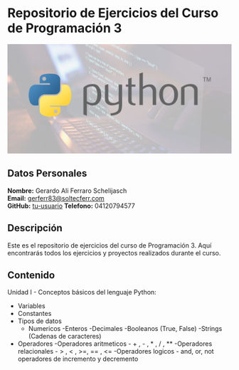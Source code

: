 # Repositorio de Ejercicios del Curso de Programación 3

![imagen_curso](recursos/python.jpg)

## Datos Personales

**Nombre:** Gerardo Ali Ferraro Schelijasch  
**Email:** gerferr83@soltecferr.com  
**GitHub:** [tu-usuario](https://github.com/stferraro)
**Telefono:** 04120794577  

## Descripción

Este es el repositorio de ejercicios del curso de Programación 3. Aquí encontrarás todos los ejercicios y proyectos realizados durante el curso.

## Contenido

Unidad I - Conceptos básicos del lenguaje Python:

- Variables 
- Constantes 
- Tipos de datos
    - Numericos
        -Enteros
        -Decimales
    -Booleanos (True, False)
    -Strings (Cadenas de caracteres)
- Operadores
    -Operadores aritmeticos
        - + , - , * , / , **
    -Operadores relacionales
        - > , < , >=, == , <=
    -Operadores logicos
        - and, or, not
    operadores de incremento y decremento
    
